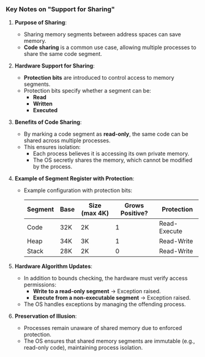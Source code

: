 ### Key Notes on "Support for Sharing"

1. **Purpose of Sharing**:
    
    - Sharing memory segments between address spaces can save memory.
    - **Code sharing** is a common use case, allowing multiple processes to share the same code segment.
2. **Hardware Support for Sharing**:
    
    - **Protection bits** are introduced to control access to memory segments.
    - Protection bits specify whether a segment can be:
        - **Read**
        - **Written**
        - **Executed**
3. **Benefits of Code Sharing**:
    
    - By marking a code segment as **read-only**, the same code can be shared across multiple processes.
    - This ensures isolation:
        - Each process believes it is accessing its own private memory.
        - The OS secretly shares the memory, which cannot be modified by the process.
4. **Example of Segment Register with Protection**:
    
    - Example configuration with protection bits:
        
        |Segment|Base|Size (max 4K)|Grows Positive?|Protection|
        |---|---|---|---|---|
        |Code|32K|2K|1|Read-Execute|
        |Heap|34K|3K|1|Read-Write|
        |Stack|28K|2K|0|Read-Write|
        
5. **Hardware Algorithm Updates**:
    
    - In addition to bounds checking, the hardware must verify access permissions:
        - **Write to a read-only segment** → Exception raised.
        - **Execute from a non-executable segment** → Exception raised.
    - The OS handles exceptions by managing the offending process.
6. **Preservation of Illusion**:
    
    - Processes remain unaware of shared memory due to enforced protection.
    - The OS ensures that shared memory segments are immutable (e.g., read-only code), maintaining process isolation.